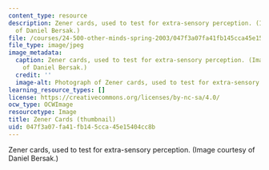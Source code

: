 ```yaml
---
content_type: resource
description: Zener cards, used to test for extra-sensory perception. (Image courtesy
  of Daniel Bersak.)
file: /courses/24-500-other-minds-spring-2003/047f3a07fa41fb145cca45e15404cc8b_24-500s03-th.jpg
file_type: image/jpeg
image_metadata:
  caption: Zener cards, used to test for extra-sensory perception. (Image courtesy
    of Daniel Bersak.)
  credit: ''
  image-alt: Photograph of Zener cards, used to test for extra-sensory perception.
learning_resource_types: []
license: https://creativecommons.org/licenses/by-nc-sa/4.0/
ocw_type: OCWImage
resourcetype: Image
title: Zener Cards (thumbnail)
uid: 047f3a07-fa41-fb14-5cca-45e15404cc8b
---
```

Zener cards, used to test for extra-sensory perception. (Image courtesy of Daniel Bersak.)